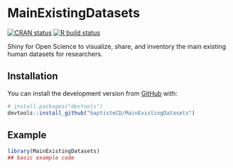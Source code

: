 
<!-- README.md is generated from README.Rmd. Please edit that file -->

# MainExistingDatasets

<!-- badges: start -->

[![CRAN
status](https://www.r-pkg.org/badges/version/MainExistingDatasets)](https://CRAN.R-project.org/package=MainExistingDatasets)
[![R build
status](https://github.com/baptisteCD/MainExistingDatasets/workflows/R-CMD-check/badge.svg)](https://github.com/baptisteCD/MainExistingDatasets/actions)
<!-- badges: end -->

Shiny for Open Science to visualize, share, and inventory the main
existing human datasets for researchers.

## Installation

You can install the development version from
[GitHub](https://github.com/) with:

``` r
# install.packages("devtools")
devtools::install_github("baptisteCD/MainExistingDatasets")
```

## Example

``` r
library(MainExistingDatasets)
## basic example code
```
